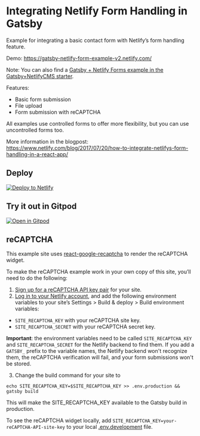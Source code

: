 # Integrating Netlify Form Handling in Gatsby

Example for integrating a basic contact form with Netlify’s form handling feature.

Demo: https://gatsby-netlify-form-example-v2.netlify.com/

Note: You can also find a [Gatsby + Netlify Forms example in the Gatsby+NetlifyCMS starter](https://gatsby-netlify-cms.netlify.com/contact/examples).

Features:

- Basic form submission
- File upload
- Form submission with reCAPTCHA

All examples use controlled forms to offer more flexibility, but you can use uncontrolled forms too.

More information in the blogpost: https://www.netlify.com/blog/2017/07/20/how-to-integrate-netlifys-form-handling-in-a-react-app/

## Deploy

[![Deploy to Netlify](https://www.netlify.com/img/deploy/button.svg)](https://app.netlify.com/start/deploy?repository=https://github.com/sw-yx/gatsby-netlify-form-example-v2)

## Try it out in Gitpod

[![Open in Gitpod](https://gitpod.io/button/open-in-gitpod.svg)](https://gitpod.io/from-referrer/)

## reCAPTCHA

This example site uses [react-google-recaptcha](https://github.com/dozoisch/react-google-recaptcha) to render the reCAPTCHA widget.

To make the reCAPTCHA example work in your own copy of this site, you’ll need to do the following:

1. [Sign up for a reCAPTCHA API key pair](http://www.google.com/recaptcha/admin) for your site.
2. [Log in to your Netlify account](https://app.netlify.com), and add the following
   environment variables to your site’s Settings > Build & deploy > Build environment variables:

- `SITE_RECAPTCHA_KEY` with your reCAPTCHA site key.
- `SITE_RECAPTCHA_SECRET` with your reCAPTCHA secret key.

**Important**: the environment variables need to be called `SITE_RECAPTCHA_KEY` and `SITE_RECAPTCHA_SECRET` for the Netlify backend to find them. If you add a `GATSBY_` prefix to the variable names, the Netlify backend won't recognize them, the reCAPTCHA verification will fail, and your form submissions won't be stored.

3. Change the build command for your site to

```
echo SITE_RECAPTCHA_KEY=$SITE_RECAPTCHA_KEY >> .env.production && gatsby build
```

This will make the SITE_RECAPTCHA_KEY available to the Gatsby build in production.

To see the reCAPTCHA widget locally, add `SITE_RECAPTCHA_KEY=your-reCAPTCHA-API-site-key`
to your local [.env.development](https://www.gatsbyjs.org/docs/environment-variables/) file.
